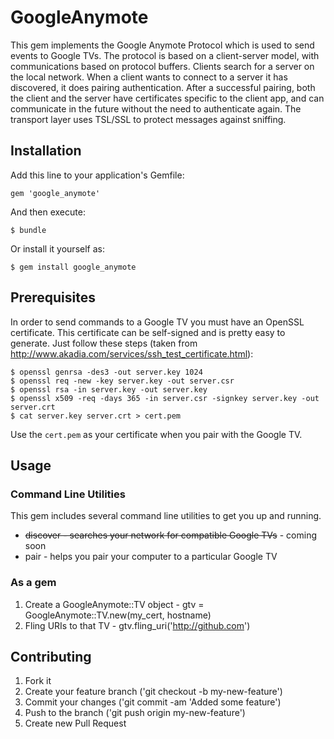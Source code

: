 # GoogleAnymote

This gem implements the Google Anymote Protocol which is used to send events to Google TVs.
The protocol is based on a client-server model, with communications based on protocol buffers. 
Clients search for a server on the local network. When a client wants to connect to a server 
it has discovered, it does pairing authentication. After a successful pairing, both the client 
and the server have certificates specific to the client app, and can communicate in the future 
without the need to authenticate again. The transport layer uses TSL/SSL to protect messages 
against sniffing.

## Installation

Add this line to your application's Gemfile:

    gem 'google_anymote'

And then execute:

    $ bundle

Or install it yourself as:

    $ gem install google_anymote

## Prerequisites

In order to send commands to a Google TV you must have an OpenSSL certificate.  This certificate
can be self-signed and is pretty easy to generate.  Just follow these steps 
(taken from http://www.akadia.com/services/ssh_test_certificate.html):

    $ openssl genrsa -des3 -out server.key 1024
    $ openssl req -new -key server.key -out server.csr
    $ openssl rsa -in server.key -out server.key
    $ openssl x509 -req -days 365 -in server.csr -signkey server.key -out server.crt
    $ cat server.key server.crt > cert.pem

Use the `cert.pem` as your certificate when you pair with the Google TV.

## Usage

### Command Line Utilities

This gem includes several command line utilities to get you up and running.

* <del>discover - searches your network for compatible Google TVs</del> - coming soon
* pair - helps you pair your computer to a particular Google TV

### As a gem

1. Create a GoogleAnymote::TV object - gtv = GoogleAnymote::TV.new(my_cert, hostname)
2. Fling URIs to that TV - gtv.fling_uri('http://github.com')

## Contributing

1. Fork it
2. Create your feature branch ('git checkout -b my-new-feature')
3. Commit your changes ('git commit -am 'Added some feature')
4. Push to the branch ('git push origin my-new-feature')
5. Create new Pull Request
